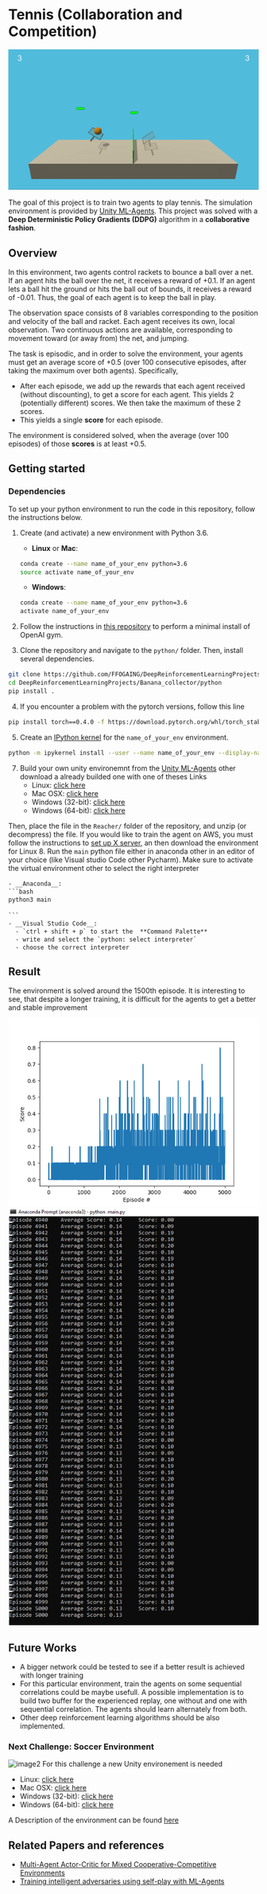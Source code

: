 # Tennis (Collaboration and Competition)

![image1](image/Tennis.gif)

The goal of this project is to train two agents to play tennis. The simulation environment is provided by [Unity ML-Agents](https://github.com/Unity-Technologies/ml-agents).
This project was solved with a **Deep Deterministic Policy Gradients (DDPG)** algorithm in a **collaborative fashion**.

## Overview
In this environment, two agents control rackets to bounce a ball over a net. If an agent hits the ball over the net, it receives a reward of +0.1.  If an agent lets a ball hit the ground or hits the ball out of bounds, it receives a reward of -0.01.  Thus, the goal of each agent is to keep the ball in play.

The observation space consists of 8 variables corresponding to the position and velocity of the ball and racket. Each agent receives its own, local observation.  Two continuous actions are available, corresponding to movement toward (or away from) the net, and jumping. 

The task is episodic, and in order to solve the environment, your agents must get an average score of +0.5 (over 100 consecutive episodes, after taking the maximum over both agents). Specifically,

- After each episode, we add up the rewards that each agent received (without discounting), to get a score for each agent. This yields 2 (potentially different) scores. We then take the maximum of these 2 scores.
- This yields a single **score** for each episode.

The environment is considered solved, when the average (over 100 episodes) of those **scores** is at least +0.5.

## Getting started

### Dependencies

To set up your python environment to run the code in this repository, follow the instructions below.

1. Create (and activate) a new environment with Python 3.6.

	- __Linux__ or __Mac__: 
	```bash
	conda create --name name_of_your_env python=3.6
	source activate name_of_your_env
	```
	- __Windows__: 
	```bash
	conda create --name name_of_your_env python=3.6 
	activate name_of_your_env
	```
	
2. Follow the instructions in [this repository](https://github.com/openai/gym) to perform a minimal install of OpenAI gym.  
	
3. Clone the repository and navigate to the `python/` folder.  Then, install several dependencies.
```bash
git clone https://github.com/FFOGAING/DeepReinforcementLearningProjects.git
cd DeepReinforcementLearningProjects/Banana_collector/python
pip install .
```
4. If you encounter a problem with the pytorch versions, follow this line
```bash
pip install torch==0.4.0 -f https://download.pytorch.org/whl/torch_stable.html
```

5. Create an [IPython kernel](http://ipython.readthedocs.io/en/stable/install/kernel_install.html) for the `name_of_your_env` environment.  
```bash
python -m ipykernel install --user --name name_of_your_env --display-name "name_of_your_env"
```
7. Build your own unity environemnt from the [Unity ML-Agents](https://github.com/Unity-Technologies/ml-agents) other download a already builded one with one of theses Links
    - Linux: [click here](https://s3-us-west-1.amazonaws.com/udacity-drlnd/P3/Tennis/Tennis_Linux.zip)
    - Mac OSX: [click here](https://s3-us-west-1.amazonaws.com/udacity-drlnd/P3/Tennis/Tennis.app.zip)
    - Windows (32-bit): [click here](https://s3-us-west-1.amazonaws.com/udacity-drlnd/P3/Tennis/Tennis_Windows_x86.zip)
    - Windows (64-bit): [click here](https://s3-us-west-1.amazonaws.com/udacity-drlnd/P3/Tennis/Tennis_Windows_x86_64.zip)
    

 Then, place the file in the `Reacher/` folder of the repository, and unzip (or decompress) the file.
 If you would like to train the agent on AWS, you must follow the instructions to [set up X server](https://github.com/Unity-Technologies/ml-agents/blob/main/docs/Training-on-Amazon-Web-Service.md), an then download the environment for Linux 
8. Run the `main` python file either in anaconda other in an editor of your choice (like Visual studio Code other Pycharm). Make sure to activate the virtual environment other to select the right interpreter  

	- __Anaconda__: 
	```bash
	python3 main
	
	```
	- __Visual Studio Code__: 
	  - `ctrl + shift + p` to start the  **Command Palette**
 	  - write and select the `python: select interpreter`
	  - choose the correct interpreter

## Result
The environment is solved around the 1500th episode. It is interesting to see, that despite a longer training, it is difficult for the agents to get a better
 and stable improvement

![image2](image/Result_2.png)
![image3](image/Result_1.png)
## Future Works
- A bigger network could be tested to see if a better result is achieved with longer training
- For this particular environment, train the agents on some sequential correlations could be maybe usefull. A possible implementation is to build two buffer for the experienced replay, one without and one with sequential correlation.
The agents should learn alternately from both.
- Other deep reinforcement learning algorithms should be also implemented.

### Next Challenge: Soccer Environment
![image2](image/football.gif)
For this challenge a new Unity environement is needed
- Linux: [click here](https://s3-us-west-1.amazonaws.com/udacity-drlnd/P3/Soccer/Soccer_Linux.zip)
- Mac OSX: [click here](https://s3-us-west-1.amazonaws.com/udacity-drlnd/P3/Soccer/Soccer.app.zip)
- Windows (32-bit): [click here](https://s3-us-west-1.amazonaws.com/udacity-drlnd/P3/Soccer/Soccer_Windows_x86.zip)
- Windows (64-bit): [click here](https://s3-us-west-1.amazonaws.com/udacity-drlnd/P3/Soccer/Soccer_Windows_x86_64.zip)

A Description of the environment can be found [here](https://github.com/Unity-Technologies/ml-agents/blob/master/docs/Learning-Environment-Examples.md#soccer-twos)

## Related Papers and references
- [Multi-Agent Actor-Critic for Mixed Cooperative-Competitive Environments](https://proceedings.neurips.cc/paper/2017/file/68a9750337a418a86fe06c1991a1d64c-Paper.pdf)
- [Training intelligent adversaries using self-play with ML-Agents](https://blog.unity.com/technology/training-intelligent-adversaries-using-self-play-with-ml-agents)

